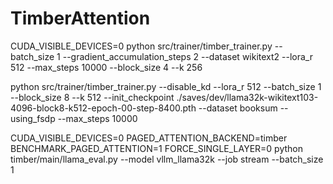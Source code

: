 # TimberAttention

CUDA_VISIBLE_DEVICES=0 python src/trainer/timber_trainer.py --batch_size 1 --gradient_accumulation_steps 2 --dataset wikitext2 --lora_r 512 --max_steps 10000 --block_size 4 --k 256

python src/trainer/timber_trainer.py --disable_kd --lora_r 512 --batch_size 1 --block_size 8 --k 512 --init_checkpoint ./saves/dev/llama32k-wikitext103-4096-block8-k512-epoch-00-step-8400.pth --dataset booksum --using_fsdp --max_steps 10000

CUDA_VISIBLE_DEVICES=0 PAGED_ATTENTION_BACKEND=timber BENCHMARK_PAGED_ATTENTION=1 FORCE_SINGLE_LAYER=0 python timber/main/llama_eval.py --model vllm_llama32k --job stream --batch_size 1